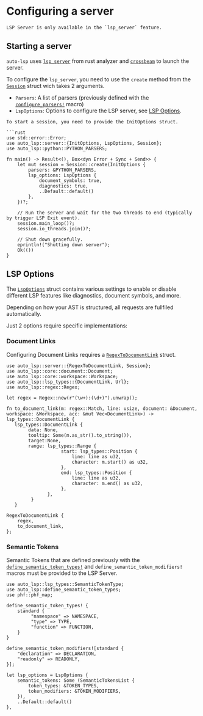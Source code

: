 # Configuring a server

```admonish
LSP Server is only available in the `lsp_server` feature.
```

## Starting a server

`auto-lsp` uses [`lsp_server`](https://crates.io/crates/lsp_server) from rust analyzer and [`crossbeam`](https://docs.rs/crossbeam/latest/crossbeam/) to launch the server.

To configure the `lsp_server`, you need to use the `create` method from the [`Session`](https://docs.rs/auto-lsp/latest/auto_lsp/server/struct.Session.html) struct wich takes 2 arguments.

- `Parsers`: A list of parsers (previously defined with the [`configure_parsers!`](/workspace-and-document/configuring-parsers.html) macro)
- `LspOptions`: Options to configure the LSP server, see [LSP Options](#lsp-options).

```rust, ignore
To start a session, you need to provide the InitOptions struct.

```rust
use std::error::Error;
use auto_lsp::server::{InitOptions, LspOptions, Session};
use auto_lsp::python::PYTHON_PARSERS;

fn main() -> Result<(), Box<dyn Error + Sync + Send>> {
    let mut session = Session::create(InitOptions {
        parsers: &PYTHON_PARSERS,
        lsp_options: LspOptions {
            document_symbols: true,
            diagnostics: true,
            ..Default::default()
        },
    })?;

    // Run the server and wait for the two threads to end (typically by trigger LSP Exit event).
    session.main_loop()?;
    session.io_threads.join()?;

    // Shut down gracefully.
    eprintln!("Shutting down server");
    Ok(())
}
```

## LSP Options

The [`LspOptions`](https://docs.rs/auto-lsp/latest/auto_lsp/server/struct.LspOptions.html) struct contains various settings to enable or disable different LSP features like diagnostics, document symbols, and more.

Depending on how your AST is structured, all requests are fullfiled automatically.

Just 2 options require specific implementations:

### Document Links

Configuring Document Links requires a [`RegexToDocumentLink`](https://docs.rs/auto-lsp/latest/auto_lsp/server/struct.RegexToDocumentLink.html) struct.

```rust, ignore
use auto_lsp::server::{RegexToDocumentLink, Session};
use auto_lsp::core::document::Document;
use auto_lsp::core::workspace::Workspace;
use auto_lsp::lsp_types::{DocumentLink, Url};
use auto_lsp::regex::Regex;

let regex = Regex::new(r"(\w+):(\d+)").unwrap();

fn to_document_link(m: regex::Match, line: usize, document: &Document, workspace: &Workspace, acc: &mut Vec<DocumentLink>) -> lsp_types::DocumentLink {
   lsp_types::DocumentLink {
        data: None,
        tooltip: Some(m.as_str().to_string()),
        target:None,
        range: lsp_types::Range {
                    start: lsp_types::Position {
                        line: line as u32,
                        character: m.start() as u32,
                    },
                    end: lsp_types::Position {
                        line: line as u32,
                        character: m.end() as u32,
                    },
               },
         }
   }

RegexToDocumentLink {
    regex,
    to_document_link,
};

```

### Semantic Tokens

Semantic Tokens that are defined previously with the [`define_semantic_token_types!`](workspace-and-document/configuring-semantic-tokens.md)
and `define_semantic_token_modifiers!` macros
must be provided to the LSP Server.

```rust, ignore
use auto_lsp::lsp_types::SemanticTokenType;
use auto_lsp::define_semantic_token_types;
use phf::phf_map;

define_semantic_token_types! {
    standard {
         "namespace" => NAMESPACE,
         "type" => TYPE,
         "function" => FUNCTION,
    }
}

define_semantic_token_modifiers![standard {
    "declaration" => DECLARATION,
    "readonly" => READONLY,
}];

let lsp_options = LspOptions {
    semantic_tokens: Some (SemanticTokensList {
        token_types: &TOKEN_TYPES,
        token_modifiers: &TOKEN_MODIFIERS,
    }),
    ..Default::default()
},

```
